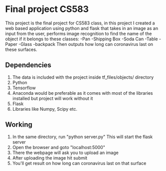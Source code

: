 # Final project CS583
This project is the final project for CS583 class, in this project I created a web based application using python and flask that takes in an image as an input from the user, performs image recognition to find the name of the object if it belongs to these classes:
-Pan
-Shipping Box
-Soda Can
-Table
-Paper
-Glass
-backpack
Then outputs how long can coronavirus last on these surfaces.

## Dependencies
1. The data is included with the project inside tf_files/objects/ directory
2. Python
3. Tensorflow
4. Anaconda would be preferable as it comes with most of the libraries installed but project will work without it
5. Flask
6. Libraries like Numpy, Scipy etc.

## Working
1. In the same directory, run "python server.py" This will start the flask server
2. Open the browser and goto "localhost:5000"
3. There the webpage will ask you to upload an image
4. After uploading the image hit submit
5. You'll get result on how long can coronavirus last on that surface

